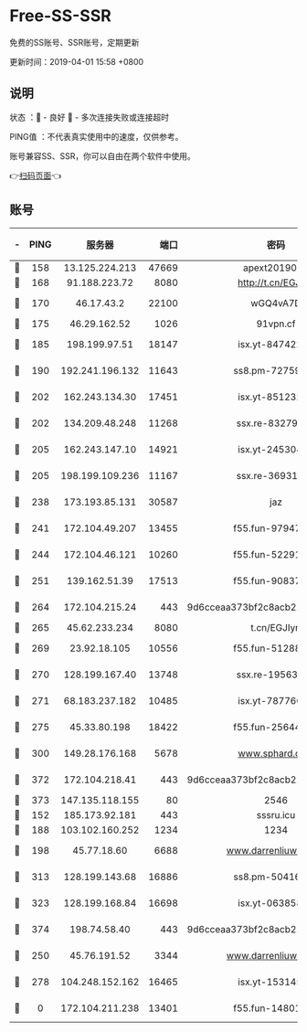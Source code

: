 # Free-SS-SSR

免费的SS账号、SSR账号，定期更新

更新时间：2019-04-01 15:58 +0800

## 说明

状态     ：🙂 - 良好 🙁 - 多次连接失败或连接超时

PING值   ：不代表真实使用中的速度，仅供参考。

账号兼容SS、SSR，你可以自由在两个软件中使用。

👉[扫码页面](https://liesauer.github.io/Free-SS-SSR/)👈

## 账号

|-|PING|服务器|端口|密码|加密方式|区域|
|:----:|:----:|:-----:|-----:|:----:|:----:|:----:|
|🙂|158|13.125.224.213|47669|apext2019001|chacha20|KR|
|🙂|168|91.188.223.72|8080|http://t.cn/EGJIyrl|rc4-md5|RU|
|🙂|170|46.17.43.2|22100|wGQ4vA7D|aes-256-gcm|RU|
|🙂|175|46.29.162.52|1026|91vpn.cf|rc4-md5|RU|
|🙂|185|198.199.97.51|18147|isx.yt-84742242|aes-256-cfb|US|
|🙂|190|192.241.196.132|11643|ss8.pm-72759398|aes-256-cfb|US|
|🙂|202|162.243.134.30|17451|isx.yt-85123284|aes-256-cfb|US|
|🙂|202|134.209.48.248|11268|ssx.re-83279244|aes-256-cfb|US|
|🙂|205|162.243.147.10|14921|isx.yt-24530489|aes-256-cfb|US|
|🙂|205|198.199.109.236|11167|ssx.re-36931734|aes-256-cfb|US|
|🙂|238|173.193.85.131|30587|jaz|aes-256-cfb|US|
|🙂|241|172.104.49.207|13455|f55.fun-97947555|aes-256-cfb|SG|
|🙂|244|172.104.46.121|10260|f55.fun-52291486|aes-256-cfb|SG|
|🙂|251|139.162.51.39|17513|f55.fun-90837350|aes-256-cfb|SG|
|🙂|264|172.104.215.24|443|9d6cceaa373bf2c8acb22e60b6a58be6|aes-256-cfb|US|
|🙂|265|45.62.233.234|8080|t.cn/EGJIyrl|rc4-md5|CA|
|🙂|269|23.92.18.105|10556|f55.fun-51288574|aes-256-cfb|US|
|🙂|270|128.199.167.40|13748|ssx.re-19563702|aes-256-cfb|SG|
|🙂|271|68.183.237.182|10485|isx.yt-78776006|aes-256-cfb|SG|
|🙂|275|45.33.80.198|18422|f55.fun-25644172|aes-256-cfb|US|
|🙂|300|149.28.176.168|5678|www.sphard.com|aes-256-cfb|SG|
|🙂|372|172.104.218.41|443|9d6cceaa373bf2c8acb22e60b6a58be6|aes-256-cfb|US|
|🙂|373|147.135.118.155|80|2546|chacha20|US|
|🙂|152|185.173.92.181|443|sssru.icu|rc4-md5|RU|
|🙂|188|103.102.160.252|1234|1234|rc4-md5|JP|
|🙂|198|45.77.18.60|6688|www.darrenliuwei.com|aes-256-cfb|JP|
|🙂|313|128.199.143.68|16886|ss8.pm-50416761|aes-256-cfb|SG|
|🙂|323|128.199.168.84|16698|isx.yt-06385853|aes-256-cfb|SG|
|🙂|374|198.74.58.40|443|9d6cceaa373bf2c8acb22e60b6a58be6|aes-256-cfb|US|
|🙁|250|45.76.191.52|3344|www.darrenliuwei.com|aes-256-cfb|AU|
|🙁|278|104.248.152.162|16465|isx.yt-15314560|aes-256-cfb|SG|
|🙁|0|172.104.211.238|13401|f55.fun-14801280|aes-256-cfb|US|
